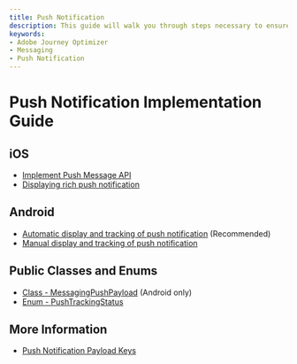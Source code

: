 ```yaml
---
title: Push Notification
description: This guide will walk you through steps necessary to ensure your app is properly implemented for receiving and tracking push notifications with Adobe Journey Optimizer (AJO).
keywords:
- Adobe Journey Optimizer
- Messaging
- Push Notification
---
```


# Push Notification Implementation Guide

## iOS

* [Implement Push Message API](./ios/api-usage.md)
* [Displaying rich push notification](./ios/display-rich-notifications.md)

## Android

* [Automatic display and tracking of push notification](./android/automatic-display-and-tracking.md) (Recommended)
* [Manual display and tracking of push notification](./android/manual-display-and-tracking.md)

## Public Classes and Enums

* [Class - MessagingPushPayload](../public-classes-and-enum/messaging-push-payload.md) (Android only)
* [Enum - PushTrackingStatus](../public-classes-and-enum/push-tracking-status.md)

## More Information

* [Push Notification Payload Keys](./push-payload.md)

